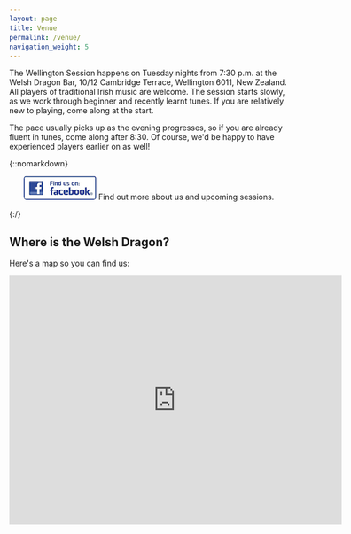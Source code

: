 ```yaml
---
layout: page
title: Venue
permalink: /venue/
navigation_weight: 5
---
```


The Wellington Session happens on Tuesday nights from 7:30 p.m. at the Welsh Dragon Bar, 10/12 Cambridge Terrace, Wellington 6011, New Zealand. All players of traditional Irish music are welcome. The session starts slowly, as we work through beginner and recently learnt tunes. If you are relatively new to playing, come along at the start.

The pace usually picks up as the evening progresses, so if you are already fluent in tunes, come along after 8:30. Of course, we'd be happy to have experienced players earlier on as well!

{::nomarkdown}
<p style="text-align:center">
<a target="_blank" title="follow us on facebook" href="http://www.facebook.com/groups/WellingtonSession/">
<img alt="follow us on facebook" src="/images/badgefacebook.png" style="border:0"></a>
Find out more about us and upcoming sessions.
</p>
{:/}

Where is the Welsh Dragon?
--------------------------

Here's a map so you can find us:

<iframe src="https://www.google.com/maps/embed?pb=!1m14!1m8!1m3!1d11990.78551481517!2d174.784003!3d-41.293712!3m2!1i1024!2i768!4f13.1!3m3!1m2!1s0x0%3A0xe93ec36bf53fd1b0!2sThe+Welsh+Dragon+Bar!5e0!3m2!1sen!2snz!4v1462086010703" width="600" height="450" style="border:0" allowfullscreen></iframe>
